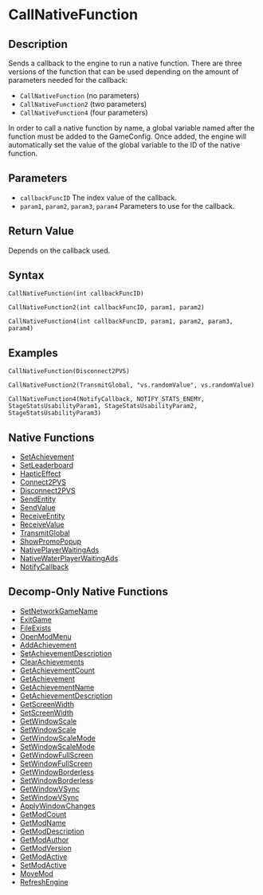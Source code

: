 # CallNativeFunction

## Description
Sends a callback to the engine to run a native function.
There are three versions of the function that can be used depending on the amount of parameters needed for the callback:

- `CallNativeFunction` (no parameters)
- `CallNativeFunction2` (two parameters)
- `CallNativeFunction4` (four parameters)

In order to call a native function by name, a global variable named after the function must be added to the GameConfig. Once added, the engine will automatically set the value of the global variable to the ID of the native function.

## Parameters
- `callbackFuncID`
The index value of the callback.
- `param1`, `param2`, `param3`, `param4`
Parameters to use for the callback.

## Return Value
Depends on the callback used.

## Syntax
```
CallNativeFunction(int callbackFuncID)
```
```
CallNativeFunction2(int callbackFuncID, param1, param2)
```
```
CallNativeFunction4(int callbackFuncID, param1, param2, param3, param4)
```

## Examples
```
CallNativeFunction(Disconnect2PVS)
```
```
CallNativeFunction2(TransmitGlobal, "vs.randomValue", vs.randomValue)
```
```
CallNativeFunction4(NotifyCallback, NOTIFY_STATS_ENEMY, StageStatsUsabilityParam1, StageStatsUsabilityParam2, StageStatsUsabilityParam3)
```

## Native Functions
- [SetAchievement](SetAchievement.md)
- [SetLeaderboard](SetLeaderboard.md)
- [HapticEffect](HapticEffect.md)
- [Connect2PVS](Connect2PVS.md)
- [Disconnect2PVS](Disconnect2PVS.md)
- [SendEntity](SendEntity.md)
- [SendValue](SendValue.md)
- [ReceiveEntity](ReceiveEntity.md)
- [ReceiveValue](ReceiveValue.md)
- [TransmitGlobal](TransmitGlobal.md)
- [ShowPromoPopup](ShowPromoPopup.md)
- [NativePlayerWaitingAds](NativePlayerWaitingAds.md)
- [NativeWaterPlayerWaitingAds](NativeWaterPlayerWaitingAds.md)
- [NotifyCallback](NotifyCallback/README.md)

## Decomp-Only Native Functions
- [SetNetworkGameName](SetNetworkGameName.md)
- [ExitGame](ExitGame.md)
- [FileExists](FileExists.md)
- [OpenModMenu](OpenModMenu.md)
- [AddAchievement](AddAchievement.md)
- [SetAchievementDescription](SetAchievementDescription.md)
- [ClearAchievements](ClearAchievements.md)
- [GetAchievementCount](GetAchievementCount.md)
- [GetAchievement](GetAchievement.md)
- [GetAchievementName](GetAchievementName.md)
- [GetAchievementDescription](GetAchievementDescription.md)
- [GetScreenWidth](GetScreenWidth.md)
- [SetScreenWidth](SetScreenWidth.md)
- [GetWindowScale](GetWindowScale.md)
- [SetWindowScale](SetWindowScale.md)
- [GetWindowScaleMode](GetWindowScaleMode.md)
- [SetWindowScaleMode](SetWindowScaleMode.md)
- [GetWindowFullScreen](GetWindowFullScreen.md)
- [SetWindowFullScreen](SetWindowFullScreen.md)
- [GetWindowBorderless](GetWindowBorderless.md)
- [SetWindowBorderless](SetWindowBorderless.md)
- [GetWindowVSync](GetWindowVSync.md)
- [SetWindowVSync](SetWindowVSync.md)
- [ApplyWindowChanges](ApplyWindowChanges.md)
- [GetModCount](GetModCount.md)
- [GetModName](GetModName.md)
- [GetModDescription](GetModDescription.md)
- [GetModAuthor](GetModAuthor.md)
- [GetModVersion](GetModVersion.md)
- [GetModActive](GetModActive.md)
- [SetModActive](SetModActive.md)
- [MoveMod](MoveMod.md)
- [RefreshEngine](RefreshEngine.md)